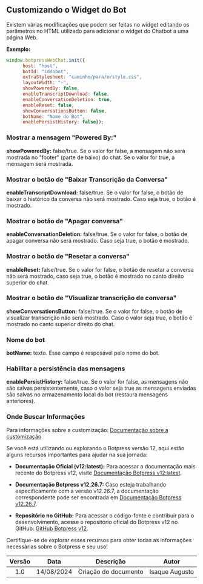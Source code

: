 ## Customizando o Widget do Bot
Existem várias modificações que podem ser feitas no widget editando os parâmetros no HTML utilizado para adicionar o widget do Chatbot a uma página Web.

**Exemplo:**
```js
window.botpressWebChat.init({
      host: "host",
      botId: "iddobot",
      extraStylesheet: "caminho/para/o/style.css",
      layoutWidth: "-",
      showPoweredBy: false,
      enableTranscriptDownload: false, 
      enableConversationDeletion: true,
      enableReset: false,
      showConversationsButton: false,
      botName: "Nome do Bot",
      enablePersistHistory: false});
```
### Mostrar a mensagem "Powered By:"
**showPoweredBy:** false/true. Se o valor for false, a mensagem não será mostrada no "footer" (parte de baixo) do chat. Se o valor for true, a mensagem será mostrada.
### Mostrar o botão de "Baixar Transcrição da Conversa"

**enableTranscriptDownload:** false/true. Se o valor for false, o botão de baixar o histórico da conversa não será mostrado. Caso seja true, o botão é mostrado.
### Mostrar o botão de "Apagar conversa"
**enableConversationDeletion:** false/true. Se o valor for false, o botão de apagar conversa não será mostrado. Caso seja true, o botão é mostrado.
### Mostrar o botão de "Resetar a conversa"
**enableReset:** false/true. Se o valor for false, o botão de resetar a conversa não será mostrado, caso seja true, o botão é mostrado no canto direito superior do chat.
### Mostrar o botão de "Visualizar transcrição de conversa"
**showConversationsButton:** false/true. Se o valor for false, o botão de visualizar transcrição não será mostrado. Caso o valor seja true, o botão é mostrado no canto superior direito do chat.
### Nome do bot
**botName:** texto. Esse campo é resposável pelo nome do bot.
### Habilitar a persistência das mensagens
**enablePersistHistory:** false/true. Se o valor for false, as mensagens não são salvas persistentemente, caso o valor seja true as mensagens enviadas são salvas no armazenamento local do bot (restaura mensagens anteriores).

### Onde Buscar Informações

Para informações sobre a customização: [Documentação sobre a customização](https://botpress.com/docs/webchat)


Se você está utilizando ou explorando o Botpress versão 12, aqui estão alguns recursos importantes para ajudar na sua jornada:

- **Documentação Oficial (v12:latest):** Para acessar a documentação mais recente do Botpress v12, visite [Documentação Botpress v12:latest](https://v12.botpress.com/).

- **Documentação Botpress v12.26.7:** Caso esteja trabalhando especificamente com a versão v12.26.7, a documentação correspondente pode ser encontrada em [Documentação Botpress v12.26.7](http://botpress-docs.s3-website-us-east-1.amazonaws.com/docs/introduction/).

- **Repositório no GitHub:** Para acessar o código-fonte e contribuir para o desenvolvimento, acesse o repositório oficial do Botpress v12 no GitHub: [GitHub Botpress v12](https://github.com/botpress/v12).

Certifique-se de explorar esses recursos para obter todas as informações necessárias sobre o Botpress e seu uso!

| Versão |    Data    |                       Descrição                       |     Autor      |
| :----: | :--------: | :---------------------------------------------------: |:--------------:|
|  1.0   | 14/08/2024 |           Criação do documento                        | Isaque Augusto |